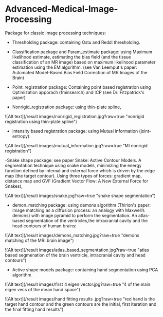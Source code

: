 # Advanced-Medical-Image-Processing

Package for classic image processing techniques:

- Thresholding package: containing Ostu and Reddi thresholding.

- Classification package and Param_estimate package: using Maximum likelihood estimate, estimating the bias field (and the tissue classification of an MR image) based on maximum likelihood parameter estimation using the EM algorithm. (see Van Leemput's paper: Automated Model-Based Bias Field Correction of MR Images of the Brain)

- Point_registration package: Containing point based registration using Optimization apporach (fminsearch) and ICP (see Dr. Fitzpatrick's paper)

- Nonrigid_registration package: using thin-plate spline,

![Alt text](/result images/nonrigid_registration.jpg?raw=true "nonrigid registration using thin-plate spline")

- Intensity based registration package: using Mutual information (joint-entropy):

![Alt text](/result images/mutual_information.jpg?raw=true "MI nonrigid registration")

-Snake shape package: see paper Snake: Active Contour Models. A segmentation technique using snake models, minimizing the energy function defined by internal and external force which is driven by the edge map (the target contour). Using three types of forces: gradient map, distance map and GVF (Gradient Vector Flow: A New External Force for Snakes),

![Alt text](/result images/snake.jpg?raw=true "snake shape segmentation")

- demon_matching package: using demons algorithm (Thirion's paper: Image matching as a diffusion process: an analogy with Maxwell’s demons) with image pyramid to perform the segmentation. An atlas-based segmentation of the ventricles,the intracranial cavity and the head contours of human brains:

![Alt text](/result images/demons_matching.jpg?raw=true "demons matching of the MRI brain image")

![Alt text](/result images/atlas_based_segmentation.jpg?raw=true "atlas based segmenation of the brain ventricle, intracranial cavity and head contours")

- Active shape models package: containing hand segmentation using PCA algorithm.

![Alt text](/result images/first 4 eigen vector.jpg?raw=true "4 of the main eigen vecs of the mean hand space")

![Alt text](/result images/hand fitting results .jpg?raw=true "red hand is the target hand contour and the green contours are the initial, first iteration and the final fitting hand results")
